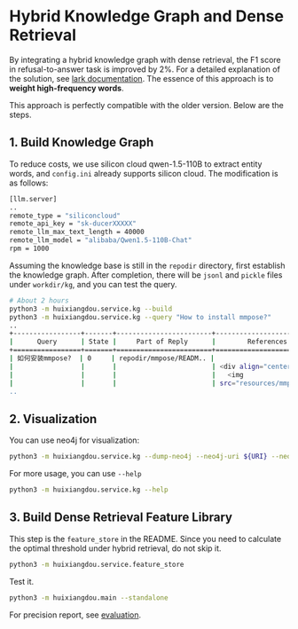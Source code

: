 # Hybrid Knowledge Graph and Dense Retrieval

By integrating a hybrid knowledge graph with dense retrieval, the F1 score in refusal-to-answer task is improved by 2%. For a detailed explanation of the solution, see [lark documentation](https://aicarrier.feishu.cn/docx/F51pduYyMof8syxKe5RchiU1nIN). The essence of this approach is to **weight high-frequency words**.

This approach is perfectly compatible with the older version. Below are the steps.

## 1. Build Knowledge Graph

To reduce costs, we use silicon cloud qwen-1.5-110B to extract entity words, and `config.ini` already supports silicon cloud. The modification is as follows:

```bash
[llm.server]
..
remote_type = "siliconcloud"
remote_api_key = "sk-ducerXXXXX"
remote_llm_max_text_length = 40000
remote_llm_model = "alibaba/Qwen1.5-110B-Chat"
rpm = 1000
```

Assuming the knowledge base is still in the `repodir` directory, first establish the knowledge graph.
After completion, there will be `jsonl` and `pickle` files under `workdir/kg`, and you can test the query.

```bash
# About 2 hours
python3 -m huixiangdou.service.kg --build
python3 -m huixiangdou.service.kg --query "How to install mmpose?"
..
+-----------------+-------+------------------------+---------------------------+
|      Query      | State |     Part of Reply      |        References         |
+=================+=======+========================+===========================+
| 如何安装mmpose?  | 0     | repodir/mmpose/READM.. |                           |
|                 |       |                        | <div align="center">      |
|                 |       |                        |   <img                    |
|                 |       |                        | src="resources/mmpose-    |
..
```

## 2. Visualization

You can use neo4j for visualization:

```bash
python3 -m huixiangdou.service.kg --dump-neo4j --neo4j-uri ${URI} --neo4j-user ${USER} --neo4j-passwd ${PWD}
```

For more usage, you can use `--help`

```bash
python3 -m huixiangdou.service.kg --help
```

## 3. Build Dense Retrieval Feature Library

This step is the `feature_store` in the README. Since you need to calculate the optimal threshold under hybrid retrieval, do not skip it.

```bash
python3 -m huixiangdou.service.feature_store
```

Test it.

```bash
python3 -m huixiangdou.main --standalone
```

For precision report, see [evaluation](../../evaluation/README.md).

